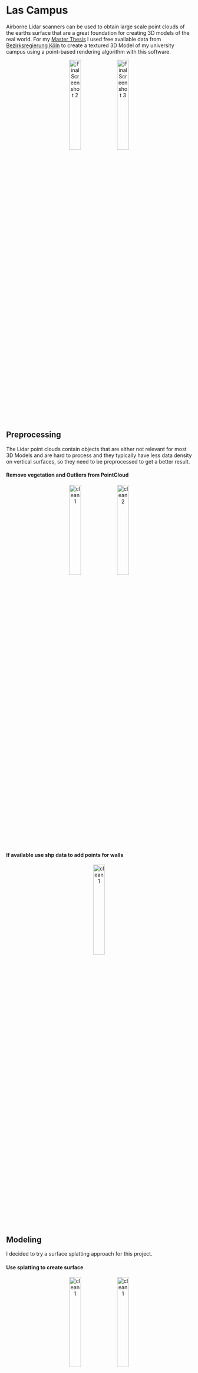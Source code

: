 # Las Campus

Airborne Lidar scanners can be used to obtain large scale point clouds of the earths surface that are a great foundation for creating 3D models of the real world.
For my [Master Thesis](https://github.com/user-attachments/files/20094725/thesis.pdf) I used free available data from [Bezirksregierung Köln](https://www.bezreg-koeln.nrw.de/) to create a textured 3D Model of my university campus using a point-based rendering algorithm with this software.


<p align="center">
  <img src="https://github.com/user-attachments/assets/f03ce6ea-c901-4328-835d-78994ee0ec52" alt="Final Screenshot 2" width="25%"/>
  <img src="https://github.com/user-attachments/assets/3df6c6e8-dfea-46e5-b779-629ed32df645" alt="Final Screenshot 3" width="25%"/>
</p>




## Preprocessing

The Lidar point clouds contain objects that are either not relevant for most 3D Models and are hard to process and they typically have less data density on vertical surfaces, so they need to be preprocessed to get a better result. 

#### Remove vegetation and Outliers from PointCloud
<p align="center">
  <img src="https://github.com/user-attachments/assets/c629e766-c422-47e4-8150-308ed016f621" alt="clean 1" width="25%"/>
  <img src="https://github.com/user-attachments/assets/4fd960a6-f5fa-4f1f-b547-2449788b3797" alt="clean 2" width="25%"/>
</p>

#### If available use shp data to add points for walls
<p align="center">
  <img src="https://github.com/user-attachments/assets/f0c5cf61-75f9-4509-b468-e6d1daded6b7" alt="clean 1" width="25%"/>
</p>

## Modeling

I decided to try a surface splatting approach for this project.

#### Use splatting to create surface
<p align="center">
  <img src="https://github.com/user-attachments/assets/f26ecb10-ccbe-4900-8eb7-0a5b126f840b" alt="clean 1" width="25%"/>
  <img src="https://github.com/user-attachments/assets/b97d68cf-212a-41ec-90d2-2d94d5edd496" alt="clean 1" width="25%"/>
</p>

#### Add texture
<p align="center">
  <img src="https://github.com/user-attachments/assets/fc61e12c-6f45-43cd-a643-6c35f97b3213" alt="Final Screenshot 1" width="25%"/>
</p>

## Credit
Free <a href=https://www.bezreg-koeln.nrw.de/geobasis-nrw/produkte-und-dienste/hoehenmodelle/3d-messdaten>las</a>, <a href=https://www.bezreg-koeln.nrw.de/geobasis-nrw/produkte-und-dienste/3d-gebaeudemodelle>shp</a> and <a href=https://www.bezreg-koeln.nrw.de/geobasis-nrw/produkte-und-dienste/luftbild-und-satellitenbildinformationen/aktuelle-luftbild-und-0>texture</a> data from Bezirksregierung Köln NRW

Additional shp data from <a href=https://download.geofabrik.de/europe/germany/nordrhein-westfalen/arnsberg-regbez.html>OpenStreetMap</a>

Some of the Splatting Algorithms <a href=https://www.graphics.rwth-aachen.de/media/papers/phong_splatting1.pdf>PhongSplatting</a> and <a href=https://arxiv.org/abs/2203.09155>AdaSplats</a>



## Project Overview

> small introduction to most important files

#### main

- specify name of las file, gml file, (osm) shp file and texture jpg here

#### Window

> manage rendering, "camera", window and shaders  
> uses data stored in `DataStructure`

- move with W, A, S, D, shift, space
- look around with mouse
- F1 toggles rendering of normals and coordinate system
- F2 toggles rendering of splats vs points
- F3 toggles backface culling
- F4 toggles rendering of texture

#### DataIO

> parse files and process LiDAR data (chapter 3)  
> gets called in `DataStructure`

reads and converts all the files

- las -> Point Cloud
- shp -> Polygons
- gml -> Buildings

function `preprocessWalls`

- convert shp Polygons to Buildings

function `filterAndColorPoints`  

- filters vegetation from point cloud by removing multi return points that don't belong to no osm/shp building
- marks points as wall points for next step
- filters outliers

function `insertWalls`

- mixes gml and (osm) shp walls
- fills holes in point cloud by inserting additional points on walls from buildings
- removes old wall points afterwards

function `readCache` and `writeCache`

two types of cache:
- one after reading data and processing it in DataIO (point_cache)
- one after splatting (splat_cache)

#### DataStructure

> holds data  
> uses DataIO to get cached/fresh data  
> performs AdaSplats if there is no splat_cache

holds data

- point cloud
- texture coordinates
- tangents for splats (points without splat have tangent1 = (0,0,0))

function `adaSplats`





